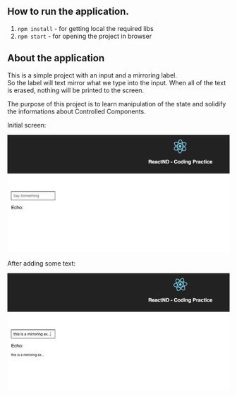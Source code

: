 ## How to run  the  application.

1. `npm install` - for getting local the required libs
2. `npm start` - for opening the project in browser

## About the application

This is a simple project with an input and a mirroring label.  
So the label will text mirror what we type into the input.
When all of the text is erased, nothing will be printed to the screen.

The purpose of this project is to learn manipulation of the state and solidify the informations about Controlled Components.

Initial screen:

![ScrenShot](src/img/mirroring-initial.png)

After adding some text:

![ScreenShot](src/img/mirroring-example.png)